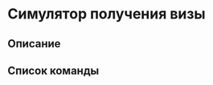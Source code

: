 Симулятор получения визы
========================
Описание
--------
Список команды
----------------
